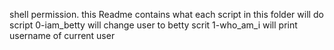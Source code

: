 shell permission. this Readme contains what each script in this folder will do
script 0-iam_betty will change user to betty
scrit 1-who_am_i will print username of current user

